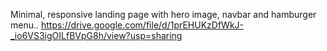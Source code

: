 Minimal, responsive landing page with hero image, navbar and hamburger menu..
https://drive.google.com/file/d/1prEHUKzDfWkJ-_io6VS3igOILfBVpG8h/view?usp=sharing
